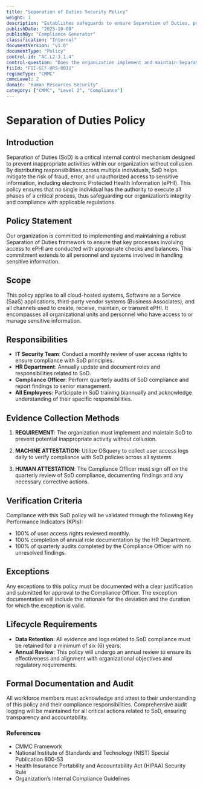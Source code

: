 ```yaml
---
title: "Separation of Duties Security Policy"
weight: 1
description: "Establishes safeguards to ensure Separation of Duties, preventing unauthorized access and enhancing compliance with regulations regarding sensitive information."
publishDate: "2025-10-08"
publishBy: "Compliance Generator"
classification: "Internal"
documentVersion: "v1.0"
documentType: "Policy"
control-id: "AC.L2-3.1.4"
control-question: "Does the organization implement and maintain Separation of Duties (SoD) to prevent potential inappropriate activity without collusion?"
fiiId: "FII-SCF-HRS-0011"
regimeType: "CMMC"
cmmcLevel: 2
domain: "Human Resources Security"
category: ["CMMC", "Level 2", "Compliance"]
---
```


# Separation of Duties Policy

## Introduction
Separation of Duties (SoD) is a critical internal control mechanism designed to prevent inappropriate activities within our organization without collusion. By distributing responsibilities across multiple individuals, SoD helps mitigate the risk of fraud, error, and unauthorized access to sensitive information, including electronic Protected Health Information (ePHI). This policy ensures that no single individual has the authority to execute all phases of a critical process, thus safeguarding our organization’s integrity and compliance with applicable regulations.

## Policy Statement
Our organization is committed to implementing and maintaining a robust Separation of Duties framework to ensure that key processes involving access to ePHI are conducted with appropriate checks and balances. This commitment extends to all personnel and systems involved in handling sensitive information.

## Scope
This policy applies to all cloud-hosted systems, Software as a Service (SaaS) applications, third-party vendor systems (Business Associates), and all channels used to create, receive, maintain, or transmit ePHI. It encompasses all organizational units and personnel who have access to or manage sensitive information.

## Responsibilities
- **IT Security Team**: Conduct a monthly review of user access rights to ensure compliance with SoD principles.
- **HR Department**: Annually update and document roles and responsibilities related to SoD.
- **Compliance Officer**: Perform quarterly audits of SoD compliance and report findings to senior management.
- **All Employees**: Participate in SoD training biannually and acknowledge understanding of their specific responsibilities.

## Evidence Collection Methods
1. **REQUIREMENT**:
   The organization must implement and maintain SoD to prevent potential inappropriate activity without collusion.

2. **MACHINE ATTESTATION**:
   Utilize OSquery to collect user access logs daily to verify compliance with SoD policies across all systems.

3. **HUMAN ATTESTATION**:
   The Compliance Officer must sign off on the quarterly review of SoD compliance, documenting findings and any necessary corrective actions.

## Verification Criteria
Compliance with this SoD policy will be validated through the following Key Performance Indicators (KPIs):
- 100% of user access rights reviewed monthly.
- 100% completion of annual role documentation by the HR Department.
- 100% of quarterly audits completed by the Compliance Officer with no unresolved findings.

## Exceptions
Any exceptions to this policy must be documented with a clear justification and submitted for approval to the Compliance Officer. The exception documentation will include the rationale for the deviation and the duration for which the exception is valid.

## Lifecycle Requirements
- **Data Retention**: All evidence and logs related to SoD compliance must be retained for a minimum of six (6) years.
- **Annual Review**: This policy will undergo an annual review to ensure its effectiveness and alignment with organizational objectives and regulatory requirements.

## Formal Documentation and Audit
All workforce members must acknowledge and attest to their understanding of this policy and their compliance responsibilities. Comprehensive audit logging will be maintained for all critical actions related to SoD, ensuring transparency and accountability.

### References
- CMMC Framework
- National Institute of Standards and Technology (NIST) Special Publication 800-53
- Health Insurance Portability and Accountability Act (HIPAA) Security Rule
- Organization’s Internal Compliance Guidelines